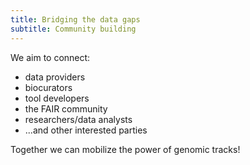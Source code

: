 ```yaml
---
title: Bridging the data gaps
subtitle: Community building
---
```


We aim to connect:

- data providers
- biocurators
- tool developers
- the FAIR community
- researchers/data analysts
- ...and other interested parties

Together we can mobilize the power of genomic tracks!
